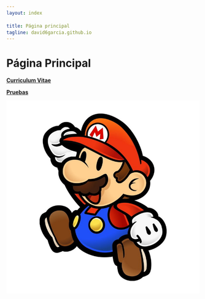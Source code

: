 ```yaml
---
layout: index

title: Página principal
tagline: david6garcia.github.io
---
```


# **Página Principal**

**[Curriculum Vitae](curriculum)**

**[Pruebas](pruebas)**

![David6garcia](images/mario.jpg)
